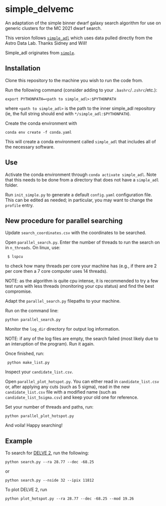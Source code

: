# simple_delvemc

An adaptation of the simple binner dwarf galaxy search algorithm for use on generic clusters for the MC 2021 dwarf search. 

This version follows [`simple_adl`](https://github.com/sidneymau/simple_adl) which uses data pulled directly from the Astro Data Lab. Thanks Sidney and Will!

Simple_adl originates from [`simple`](https://github.com/DarkEnergySurvey/simple).

## Installation

Clone this repository to the machine you wish to run the code from.

Run the following command (consider adding to your `.bashrc`/`.zshrc`/etc.):
```
export PYTHONPATH=<path to simple_adl>:$PYTHONPATH
```
where `<path to simple_adl>` is the path to the inner simple_adl repository (ie, the full string should end with `*/simple_adl:$PYTHONPATH`).

Create the conda environment with
```
conda env create -f conda.yaml
```
This will create a conda environment called `simple_adl` that includes all of the necessary software.

## Use

Activate the conda environment through `conda activate simple_adl`. Note that this needs to be done from a directory that does not have a `simple_adl` folder.

Run `init_simple.py` to generate a default `config.yaml` configuration file.
This can be edited as needed; in particular, you may want to change the `profile` entry.

## New procedure for parallel searching

Update `search_coordinates.csv` with the coordinates to be searched. 

Open `parallel_search.py`. Enter the number of threads to run the search on in `n_threads`. On linux, use:
```
 $ lspcu 
```
to check how many threads per core your machine has (e.g., if there are 2 per core then a 7 core computer uses 14 threads). 

NOTE: as the algorithm is quite cpu intense, it is recommended to try a few test runs with less threads (monitoring your cpu status) and find
the best compromise.

Adapt the `parallel_search.py` filepaths to your machine.

Run on the command line:
```
python parallel_search.py 
```
Monitor the `log_dir` directory for output log information. 

NOTE: if any of the log files are empty, the search failed (most likely due to an interuption of the program). Run it again.

Once finished, run:
```
 python make_list.py
```
Inspect your `candidate_list.csv`.

Open `parallel_plot_hotspot.py`. You can either read in `candidate_list.csv` or, after
applying any cuts (such as 5 sigma), read in the new `candidate_list.csv` file with a 
modified name (such as `candidate_list_5sigma.csv`) and keep your old one for reference. 

Set your number of threads and paths, run:
```
python parallel_plot_hotspot.py
```

And voila! Happy searching! 

## Example

To search for [DELVE 2](https://arxiv.org/abs/2009.08550), run the following:
```
python search.py --ra 28.77 --dec -68.25 
```
or
```
python search.py --nside 32 --ipix 11812
```

To plot DELVE 2, run
```
python plot_hotspot.py --ra 28.77 --dec -68.25 --mod 19.26
```
